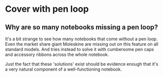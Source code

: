 # Cover with pen loop

## Why are so many notebooks missing a pen loop?
It's a bit strange to see how many notebooks that come without a pen loop. Even the market share giant Moleskine are missing out on this feature on all standard models. And tries instead to solve it with cumbersome pen caps and accessory ribbons across the whole notebook. 

Just the fact that these 'solutions' exist should be evidence enough that it's a very natural component of a well-functioning notebook. 
